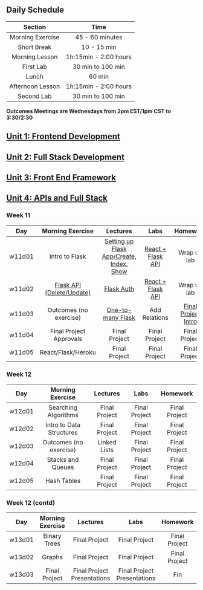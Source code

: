 ## Daily Schedule
| Section | Time |
|:--:|:---------:|
| Morning Exercise | 45 - 60 minutes |
| Short Break | 10 - 15 min |
| Morning Lesson | 1h:15min - 2:00 hours |
| First Lab | 30 min to 100 min |
| Lunch | 60 min |
| Afternoon Lesson | 1h:15min - 2:00 hours |
| Second Lab | 30 min to 100 min |

**Outcomes Meetings are Wednesdays from 2pm EST/1pm CST to 3:30/2:30**

## [Unit 1: Frontend Development](./1_front_end_development/README.md)

## [Unit 2: Full Stack Development](./2_full_stack_dev/README.md)

## [Unit 3: Front End Framework](./3_front_end_frameworks/README.md)

## [Unit 4: APIs and Full Stack](./4_APIs_and_full_stack/README.md)

### Week 11
| Day | Morning Exercise | Lectures | Labs | Homework |
|:---:|:-----------:|:-------:|:-----------:|:-----------:|
| w11d01 | Intro to Flask | [Setting up Flask App/Create, Index, Show](./4_APIs_and_full_stack/w11d01/instructor_notes/flask-intro-get-post.md) | [React + Flask API](./4_APIs_and_full_stack/w11d01/student_labs/flask-react-app.md) | Wrap up lab |
| w11d02 | [Flask API (Delete/Update)](./4_APIs_and_full_stack/w11d02/instructor_notes/README.md)| [Flask Auth](./4_APIs_and_full_stack/w11d02/instructor_notes/flask-register-login.md) | [React + Flask API](./4_APIs_and_full_stack/w11d02/student_labs/flask-react-app.md) | Wrap up lab |
| w11d03 | Outcomes (no exercise) | [One-to-many Flask](./4_APIs_and_full_stack/w11d03/instructor_notes/flask-one-to-many.md) | Add Relations | [Final Project Intro](../7_project_files/final_project/README.md) |
| w11d04 | Final Project Approvals | Final Project | Final Project | Final Project |
| w11d05 | React/Flask/Heroku | Final Project | Final Project | Final Project |

### Week 12
| Day | Morning Exercise | Lectures | Labs | Homework |
|:---:|:-----------:|:-------:|:-----------:|:-----------:|
| w12d01 | Searching Algorithms | Final Project | Final Project | Final Project |
| w12d02 | Intro to Data Structures | Final Project | Final Project | Final Project |
| w12d03 | Outcomes (no exercise) | Linked Lists | Final Project | Final Project |
| w12d04 | Stacks and Queues | Final Project | Final Project | Final Project |
| w12d05 | Hash Tables | Final Project | Final Project | Final Project |

### Week 12 (contd)
| Day | Morning Exercise | Lectures | Labs | Homework |
|:---:|:-----------:|:-------:|:-----------:|:-----------:|
| w13d01 | Binary Trees | Final Project | Final Project | Final Project |
| w13d02 | Graphs | Final Project | Final Project | Final Project |
| w13d03 | Final Project | Final Project Presentations | Final Project Presentations | Fin |

